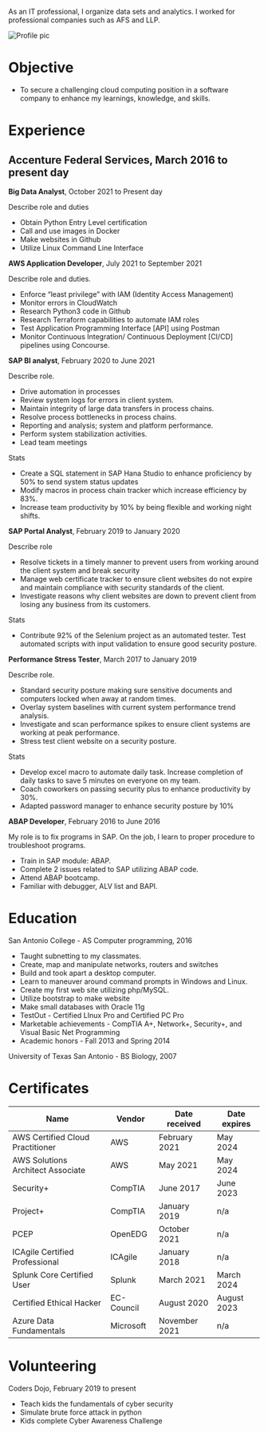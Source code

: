 As an IT professional, I organize data sets and analytics. I worked for professional companies such as AFS and LLP.


![Profile pic](https://yt3.ggpht.com/ytc/AKedOLQHb5RyMN68WHBL9Sf6dQ32LjdTiE8q1mtaQT8V_A=s176-c-k-c0x00ffffff-no-rj-mo)

# Objective
- To secure a challenging cloud computing position in a software company to enhance my learnings, knowledge, and skills.


# Experience 
## Accenture Federal Services, March 2016 to present day

**Big Data Analyst**, October 2021 to Present day

Describe role and duties
- Obtain Python Entry Level certification
- Call and use images in Docker
- Make websites in Github
- Utilize Linux Command Line Interface

**AWS Application Developer**, July 2021 to September 2021

Describe role and duties.
- Enforce “least privilege” with IAM (Identity Access Management)
- Monitor errors in CloudWatch
- Research Python3 code in Github
- Research Terraform capabilities to automate IAM roles
- Test Application Programming Interface [API] using Postman 
- Monitor Continuous Integration/ Continuous Deployment [CI/CD] pipelines using Concourse.

**SAP BI analyst**, February 2020 to June 2021

Describe role.
- Drive automation in processes
- Review system logs for errors in client system.
- Maintain integrity of large data transfers in process chains.
- Resolve process bottlenecks in process chains.
- Reporting and analysis; system and platform performance.
- Perform system stabilization activities.
- Lead team meetings

Stats
- Create a SQL statement in SAP Hana Studio to enhance proficiency by 50% to send system status updates
- Modify macros in process chain tracker which increase efficiency by 83%.
- Increase team productivity by 10% by being flexible and working night shifts.

**SAP Portal Analyst**, February 2019 to January 2020

Describe role
- Resolve tickets in a timely manner to prevent users from working around the client system and break security
- Manage web certificate tracker to ensure client websites do not expire and maintain compliance with security standards of the client.
- Investigate reasons why client websites are down to prevent client from losing any business from its customers.

Stats
- Contribute 92% of the Selenium project as an automated tester. Test automated scripts with input validation to ensure good security posture.

**Performance Stress Tester**, March 2017 to January 2019

Describe role.
- Standard security posture making sure sensitive documents and computers locked when away at random times.
- Overlay system baselines with current system performance trend analysis.
- Investigate and scan performance spikes to ensure client systems are working at peak performance.
- Stress test client website on a security posture.

Stats
- Develop excel macro to automate daily task. Increase completion of daily tasks to save 5 minutes on everyone on my team.
- Coach coworkers on passing security plus to enhance productivity by 30%.
- Adapted password manager to enhance security posture by 10%

**ABAP Developer**, February 2016 to June 2016

My role is to fix programs in SAP. On the job, I learn to proper procedure to troubleshoot programs.
- Train in SAP module: ABAP.
- Complete 2 issues related to SAP utilizing ABAP code.
- Attend ABAP bootcamp.
- Familiar with debugger, ALV list and BAPI.

# Education
San Antonio College - AS Computer programming, 2016
- Taught subnetting to my classmates.
- Create, map and manipulate networks, routers and switches
- Build and took apart a desktop computer.
- Learn to maneuver around command prompts in Windows and Linux.
- Create my first web site utilizing php/MySQL.
- Utilize bootstrap to make website
- Make small databases with Oracle 11g
- TestOut - Certified LInux Pro and Certified PC Pro
- Marketable achievements - CompTIA A+, Network+, Security+, and Visual Basic Net Programming
- Academic honors - Fall 2013 and Spring 2014

University of Texas San Antonio - BS Biology, 2007

# Certificates

Name | Vendor | Date received | Date expires
--- | --- | --- | --- |
AWS Certified Cloud Practitioner | AWS | February 2021 | May 2024
AWS Solutions Architect Associate | AWS | May 2021 | May 2024
Security+ | CompTIA | June 2017 | June 2023
Project+ | CompTIA | January 2019 | n/a
PCEP | OpenEDG | October 2021 | n/a
ICAgile Certified Professional | ICAgile | January 2018 | n/a
Splunk Core Certified User | Splunk | March 2021 | March 2024
Certified Ethical Hacker | EC-Council | August 2020 | August 2023
Azure Data Fundamentals | Microsoft | November 2021 | n/a

# Volunteering
Coders Dojo, February 2019 to present
- Teach kids the fundamentals of cyber security
- Simulate brute force attack in python
- Kids complete Cyber Awareness Challenge
